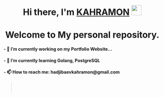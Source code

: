 <h1 align="center">Hi there, I'm <a href="https://kahramon.w3spaces.com/" target="_blank">KAHRAMON</a> 
<img src="https://github.com/blackcater/blackcater/raw/main/images/Hi.gif" height="32"/></h1>
<h1 align="center">Welcome to My personal repository.</h1>

<h4>- 🔭 I’m currently working on my Portfolio Website...</h4>
<h4>- 🌱 I’m currently learning Golang, PostgreSQL </h4>
<h4>- 📫 How to reach me: hadjibaevkahramon@gmail.com </h4>
  
><div style="text-align:center; align-items: center; align="center";">
> <!--Карточка профиля: -->
>   <img src="https://github-profile-summary-cards.vercel.app/api/cards/profile-details?username=HADJIBAEV&theme=solarized_dark" alt=""><br>
> <!--Статистика языков в коммитах:--> 
>   <img src="https://github-profile-summary-cards.vercel.app/api/cards/most-commit-language?username=HADJIBAEV&theme=solarized_dark" alt="">
> <!--Статистика языков в репозиториях:-->
>   <img src="https://github-profile-summary-cards.vercel.app/api/cards/repos-per-language?username=HADJIBAEV&theme=solarized_dark" alt="">
> <!--Статистика профиля:--> 
>   <br><img src="https://github-profile-summary-cards.vercel.app/api/cards/stats?username=HADJIBAEV&theme=solarized_dark" alt="" /> 
> <!--Данные по коммитам за сутки:--> 
>   <img src="https://github-profile-summary-cards.vercel.app/api/cards/productive-time?username=HADJIBAEV&theme=solarized_dark" alt="">
></div>
